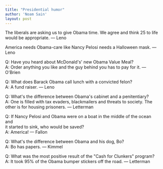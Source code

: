 ```yaml
---
title: "Presidential humor"
author: 'Noam Sain'
layout: post
---
```


The liberals are asking us to give Obama time. We agree and think 25 to life would be appropriate. — Leno

America needs Obama-care like Nancy Pelosi needs a Halloween mask. — Leno

Q: Have you heard about McDonald's' new Obama Value Meal?  
A: Order anything you like and the guy behind you has to pay for it. — O'Brien

Q: What does Barack Obama call lunch with a convicted felon?  
A: A fund raiser. — Leno

Q: What's the difference between Obama's cabinet and a penitentiary?  
A: One is filled with tax evaders, blackmailers and threats to society. The  
other is for housing prisoners. — Letterman

Q: If Nancy Pelosi and Obama were on a boat in the middle of the ocean and  
it started to sink, who would be saved?  
A: America! — Fallon

Q: What's the difference between Obama and his dog, Bo?  
A: Bo has papers. — Kimmel

Q: What was the most positive result of the "Cash for Clunkers" program?  
A: It took 95% of the Obama bumper stickers off the road. — Letterman